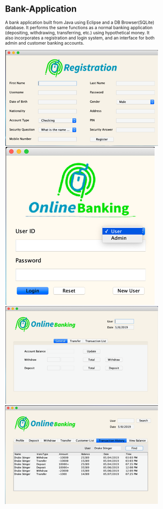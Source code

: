 # Bank-Application
A bank application built from Java using Eclipse and a DB Browser(SQLite) database. It performs the same functions as a normal banking application (depositing, withdrawing, transferring, etc.) using hypothetical money. It also incorporates a registration and login system, and an interface for both admin and customer banking accounts.

![Registration Interface](https://github.com/janmarkusmilan/Bank-Application/blob/master/Project%20Pictures/Registration.png)
![Login Interface](https://github.com/janmarkusmilan/Bank-Application/blob/master/Project%20Pictures/Login.png)
![Customer - General Tab](https://github.com/janmarkusmilan/Bank-Application/blob/master/Project%20Pictures/User%20General.png)
![Transaction History Tab](https://github.com/janmarkusmilan/Bank-Application/blob/master/Project%20Pictures/Transaction%20History.png)
